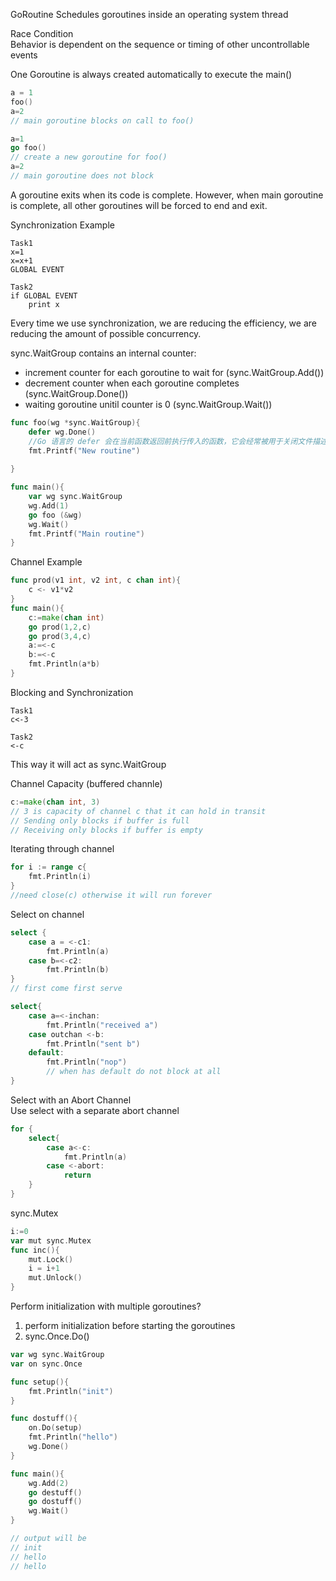 GoRoutine Schedules goroutines inside an operating system thread

Race Condition\
Behavior is dependent on the sequence or timing of other uncontrollable events


One Goroutine is always created automatically to execute the main()

```go
a = 1
foo()
a=2
// main goroutine blocks on call to foo()
```

```go
a=1
go foo()
// create a new goroutine for foo()
a=2
// main goroutine does not block
```

A goroutine exits when its code is complete. However, when main goroutine is complete, all other goroutines will be forced to end and exit.

Synchronization Example
```
Task1
x=1
x=x+1
GLOBAL EVENT

Task2
if GLOBAL EVENT
    print x
```
Every time we use synchronization, we are reducing the efficiency, we are reducing the amount of possible concurrency.

sync.WaitGroup contains an internal counter:
* increment counter for each goroutine to wait for (sync.WaitGroup.Add())
* decrement counter when each goroutine completes (sync.WaitGroup.Done())
* waiting goroutine unitil counter is 0 (sync.WaitGroup.Wait())

```go
func foo(wg *sync.WaitGroup){
    defer wg.Done()
    //Go 语言的 defer 会在当前函数返回前执行传入的函数，它会经常被用于关闭文件描述符、关闭数据库连接以及解锁资源
    fmt.Printf("New routine")
    
}

func main(){
    var wg sync.WaitGroup
    wg.Add(1)
    go foo (&wg)
    wg.Wait()
    fmt.Printf("Main routine")
}
```

Channel Example
```go
func prod(v1 int, v2 int, c chan int){
    c <- v1*v2
}
func main(){
    c:=make(chan int)
    go prod(1,2,c)
    go prod(3,4,c)
    a:=<-c
    b:=<-c
    fmt.Println(a*b)
}
```

Blocking and Synchronization
```
Task1
c<-3

Task2
<-c
```
This way it will act as sync.WaitGroup

Channel Capacity (buffered channle)
```go
c:=make(chan int, 3)
// 3 is capacity of channel c that it can hold in transit
// Sending only blocks if buffer is full
// Receiving only blocks if buffer is empty
```

Iterating through channel
```go
for i := range c{
    fmt.Println(i)
}
//need close(c) otherwise it will run forever
```

Select on channel
```go
select {
    case a = <-c1:
        fmt.Println(a)
    case b=<-c2:
        fmt.Println(b)
}
// first come first serve

select{
    case a=<-inchan:
        fmt.Println("received a")
    case outchan <-b:
        fmt.Println("sent b")
    default:
        fmt.Println("nop")
        // when has default do not block at all
}
```
Select with an Abort Channel</br>
Use select with a separate abort channel
```go
for {
    select{
        case a<-c:
            fmt.Println(a)
        case <-abort:
            return
    }
}
```

sync.Mutex
```go
i:=0
var mut sync.Mutex
func inc(){
    mut.Lock()
    i = i+1
    mut.Unlock()
}
```

Perform initialization with multiple goroutines?
1. perform initialization before starting the goroutines
2. sync.Once.Do()
```go
var wg sync.WaitGroup
var on sync.Once

func setup(){
    fmt.Println("init")
}

func dostuff(){
    on.Do(setup)
    fmt.Println("hello")
    wg.Done()
}

func main(){
    wg.Add(2)
    go destuff()
    go dostuff()
    wg.Wait()
}

// output will be 
// init
// hello
// hello
```